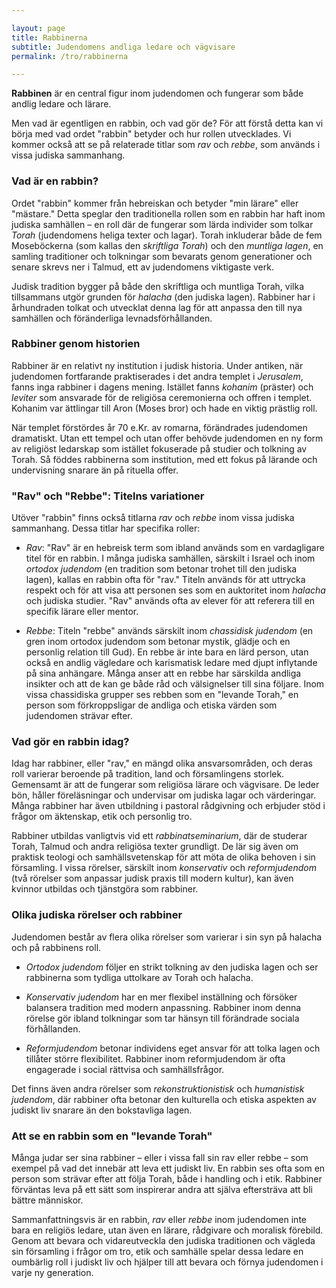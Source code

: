 ```yaml
---

layout: page  
title: Rabbinerna 
subtitle: Judendomens andliga ledare och vägvisare 
permalink: /tro/rabbinerna

---
```


**Rabbinen** är en central figur inom judendomen och fungerar som både andlig ledare och lärare.

Men vad är egentligen en rabbin, och vad gör de? För att förstå detta kan vi börja med vad ordet "rabbin" betyder och hur rollen utvecklades. Vi kommer också att se på relaterade titlar som *rav* och *rebbe*, som används i vissa judiska sammanhang.

### Vad är en rabbin?

Ordet "rabbin" kommer från hebreiskan och betyder "min lärare" eller "mästare." Detta speglar den traditionella rollen som en rabbin har haft inom judiska samhällen – en roll där de fungerar som lärda individer som tolkar *Torah* (judendomens heliga texter och lagar). Torah inkluderar både de fem Moseböckerna (som kallas den *skriftliga Torah*) och den *muntliga lagen*, en samling traditioner och tolkningar som bevarats genom generationer och senare skrevs ner i Talmud, ett av judendomens viktigaste verk.

Judisk tradition bygger på både den skriftliga och muntliga Torah, vilka tillsammans utgör grunden för *halacha* (den judiska lagen). Rabbiner har i århundraden tolkat och utvecklat denna lag för att anpassa den till nya samhällen och föränderliga levnadsförhållanden. 

### Rabbiner genom historien

Rabbiner är en relativt ny institution i judisk historia. Under antiken, när judendomen fortfarande praktiserades i det andra templet i *Jerusalem*, fanns inga rabbiner i dagens mening. Istället fanns *kohanim* (präster) och *leviter* som ansvarade för de religiösa ceremonierna och offren i templet. Kohanim var ättlingar till Aron (Moses bror) och hade en viktig prästlig roll.

När templet förstördes år 70 e.Kr. av romarna, förändrades judendomen dramatiskt. Utan ett tempel och utan offer behövde judendomen en ny form av religiöst ledarskap som istället fokuserade på studier och tolkning av Torah. Så föddes rabbinerna som institution, med ett fokus på lärande och undervisning snarare än på rituella offer.

### "Rav" och "Rebbe": Titelns variationer

Utöver "rabbin" finns också titlarna *rav* och *rebbe* inom vissa judiska sammanhang. Dessa titlar har specifika roller:

- *Rav*: "Rav" är en hebreisk term som ibland används som en vardagligare titel för en rabbin. I många judiska samhällen, särskilt i Israel och inom *ortodox judendom* (en tradition som betonar trohet till den judiska lagen), kallas en rabbin ofta för "rav." Titeln används för att uttrycka respekt och för att visa att personen ses som en auktoritet inom *halacha* och judiska studier. "Rav" används ofta av elever för att referera till en specifik lärare eller mentor.

- *Rebbe*: Titeln "rebbe" används särskilt inom *chassidisk judendom* (en gren inom ortodox judendom som betonar mystik, glädje och en personlig relation till Gud). En rebbe är inte bara en lärd person, utan också en andlig vägledare och karismatisk ledare med djupt inflytande på sina anhängare. Många anser att en rebbe har särskilda andliga insikter och att de kan ge både råd och välsignelser till sina följare. Inom vissa chassidiska grupper ses rebben som en "levande Torah," en person som förkroppsligar de andliga och etiska värden som judendomen strävar efter.

### Vad gör en rabbin idag?

Idag har rabbiner, eller "rav," en mängd olika ansvarsområden, och deras roll varierar beroende på tradition, land och församlingens storlek. Gemensamt är att de fungerar som religiösa lärare och vägvisare. De leder bön, håller föreläsningar och undervisar om judiska lagar och värderingar. Många rabbiner har även utbildning i pastoral rådgivning och erbjuder stöd i frågor om äktenskap, etik och personlig tro.

Rabbiner utbildas vanligtvis vid ett *rabbinatseminarium*, där de studerar Torah, Talmud och andra religiösa texter grundligt. De lär sig även om praktisk teologi och samhällsvetenskap för att möta de olika behoven i sin församling. I vissa rörelser, särskilt inom *konservativ* och *reformjudendom* (två rörelser som anpassar judisk praxis till modern kultur), kan även kvinnor utbildas och tjänstgöra som rabbiner.

### Olika judiska rörelser och rabbiner

Judendomen består av flera olika rörelser som varierar i sin syn på halacha och på rabbinens roll. 

- *Ortodox judendom* följer en strikt tolkning av den judiska lagen och ser rabbinerna som tydliga uttolkare av Torah och halacha.
  
- *Konservativ judendom* har en mer flexibel inställning och försöker balansera tradition med modern anpassning. Rabbiner inom denna rörelse gör ibland tolkningar som tar hänsyn till förändrade sociala förhållanden.
  
- *Reformjudendom* betonar individens eget ansvar för att tolka lagen och tillåter större flexibilitet. Rabbiner inom reformjudendom är ofta engagerade i social rättvisa och samhällsfrågor.

Det finns även andra rörelser som *rekonstruktionistisk* och *humanistisk judendom*, där rabbiner ofta betonar den kulturella och etiska aspekten av judiskt liv snarare än den bokstavliga lagen.

### Att se en rabbin som en "levande Torah"

Många judar ser sina rabbiner – eller i vissa fall sin rav eller rebbe – som exempel på vad det innebär att leva ett judiskt liv. En rabbin ses ofta som en person som strävar efter att följa Torah, både i handling och i etik. Rabbiner förväntas leva på ett sätt som inspirerar andra att själva eftersträva att bli bättre människor.

Sammanfattningsvis är en rabbin, *rav* eller *rebbe* inom judendomen inte bara en religiös ledare, utan även en lärare, rådgivare och moralisk förebild. Genom att bevara och vidareutveckla den judiska traditionen och vägleda sin församling i frågor om tro, etik och samhälle spelar dessa ledare en oumbärlig roll i judiskt liv och hjälper till att bevara och förnya judendomen i varje ny generation.
